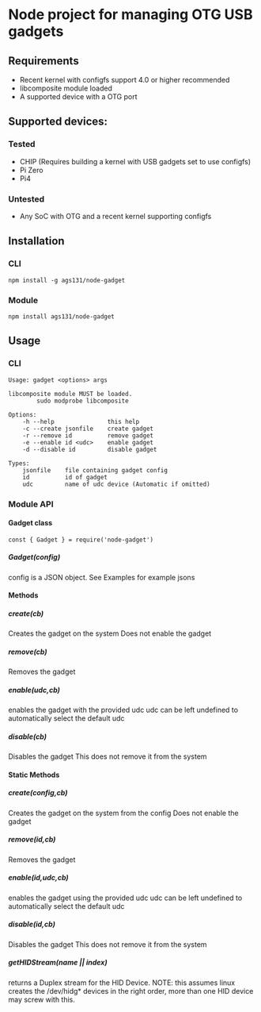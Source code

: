 # Node project for managing OTG USB gadgets

## Requirements
* Recent kernel with configfs support 4.0 or higher recommended
* libcomposite module loaded
* A supported device with a OTG port

## Supported devices:
### Tested 
* CHIP (Requires building a kernel with USB gadgets set to use configfs)
* Pi Zero
* Pi4

### Untested
* Any SoC with OTG and a recent kernel supporting configfs

## Installation
### CLI
`npm install -g ags131/node-gadget`

### Module
`npm install ags131/node-gadget`

## Usage
### CLI
```
Usage: gadget <options> args

libcomposite module MUST be loaded.
        sudo modprobe libcomposite

Options:
    -h --help               this help 
    -c --create jsonfile    create gadget
    -r --remove id          remove gadget
    -e --enable id <udc>    enable gadget
    -d --disable id         disable gadget

Types:
    jsonfile    file containing gadget config
    id          id of gadget
    udc         name of udc device (Automatic if omitted)
```

### Module API
#### Gadget class
`const { Gadget } = require('node-gadget')`

##### Gadget(config)
config is a JSON object. See Examples for example jsons

#### Methods
##### create(cb)
Creates the gadget on the system
Does not enable the gadget

##### remove(cb)
Removes the gadget

##### enable(udc,cb)
enables the gadget with the provided udc
udc can be left undefined to automatically select the default udc

##### disable(cb)
Disables the gadget
This does not remove it from the system

#### Static Methods
##### create(config,cb)
Creates the gadget on the system from the config
Does not enable the gadget

##### remove(id,cb)
Removes the gadget

##### enable(id,udc,cb)
enables the gadget using the provided udc
udc can be left undefined to automatically select the default udc

##### disable(id,cb)
Disables the gadget
This does not remove it from the system

##### getHIDStream(name || index)
returns a Duplex stream for the HID Device.
NOTE: this assumes linux creates the /dev/hidg* devices in the right order, 
more than one HID device may screw with this.